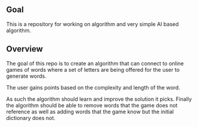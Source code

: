 ## Goal

This is a repository for working on algorithm and very simple AI based algorithm.

## Overview

The goal of this repo is to create an algorithm that can connect to online games of words where a set of letters are being offered for the user to generate words.

The user gains points based on the complexity and length of the word.

As such the algorithm should learn and improve the solution it picks.
Finally the algorithm should be able to remove words that the game does not reference as well as adding words that the game know but the initial dictionary does not.
